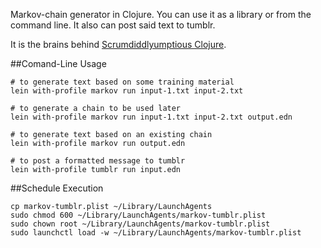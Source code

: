 Markov-chain generator in Clojure. You can use it as a library or from the command line. It also can post said text to tumblr.

It is the brains behind [Scrumdiddlyumptious Clojure](http://scrumdiddlyumptious-clojure.tumblr.com/).

##Comand-Line Usage
```shell
# to generate text based on some training material
lein with-profile markov run input-1.txt input-2.txt

# to generate a chain to be used later
lein with-profile markov run input-1.txt input-2.txt output.edn

# to generate text based on an existing chain
lein with-profile markov run output.edn

# to post a formatted message to tumblr
lein with-profile tumblr run input.edn
```

##Schedule Execution
```shell
cp markov-tumblr.plist ~/Library/LaunchAgents
sudo chmod 600 ~/Library/LaunchAgents/markov-tumblr.plist
sudo chown root ~/Library/LaunchAgents/markov-tumblr.plist
sudo launchctl load -w ~/Library/LaunchAgents/markov-tumblr.plist
```
